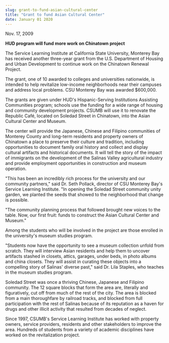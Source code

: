 ```yaml
---
slug: grant-to-fund-asian-cultural-center
title: "Grant to fund Asian Cultural Center"
date: January 01 2020
---
```


 
<p>Nov. 17, 2009</p>
<p><strong>HUD program will fund more work on Chinatown project</strong></p>
<p>
  The Service Learning Institute at California State University, Monterey Bay
  has received another three-year grant from the U.S. Department of Housing and
  Urban Development to continue work on the Chinatown Renewal Project.
</p>
<p>
  The grant, one of 10 awarded to colleges and universities nationwide, is
  intended to help revitalize low-income neighborhoods near their campuses and
  address local problems. CSU Monterey Bay was awarded $600,000.
</p>
<p>
  The grants are given under HUD's Hispanic-Serving Institutions Assisting
  Communities program; schools use the funding for a wide range of housing and
  community development projects. CSUMB will use it to renovate the Republic
  Café, located on Soledad Street in Chinatown, into the Asian Cultural Center
  and Museum.
</p>
<p>
  The center will provide the Japanese, Chinese and Filipino communities of
  Monterey County and long-term residents and property owners of Chinatown a
  place to preserve their culture and tradition, including opportunities to
  document family oral history and collect and display cultural artifacts and
  historical documents. It will tell the story of the impact of immigrants on
  the development of the Salinas Valley agricultural industry and provide
  employment opportunities in construction and museum operation.
</p>
<p>
  "This has been an incredibly rich process for the university and our community
  partners," said Dr. Seth Pollack, director of CSU Monterey Bay's Service
  Learning Institute. "In opening the Soledad Street community unity garden, we
  planted the seeds that showed to the neighborhood that change is possible.
</p>
<p>
  "The community planning process that followed brought new voices to the table.
  Now, our first fruit: funds to construct the Asian Cultural Center and
  Museum."
</p>
<p>
  Among the students who will be involved in the project are those enrolled in
  the university's museum studies program.
</p>
<p>
  "Students now have the opportunity to see a museum collection unfold from
  scratch. They will interview Asian residents and help them to uncover
  artifacts stashed in closets, attics, garages, under beds, in photo albums and
  china closets. They will assist in curating these objects into a compelling
  story of Salinas' diverse past," said Dr. Lila Staples, who teaches in the
  museum studies program.
</p>
<p>
  Soledad Street was once a thriving Chinese, Japanese and Filipino community.
  The 12 square blocks that form the area are, literally and figuratively, cut
  off from much of the rest of the city. The area is blocked from a main
  thoroughfare by railroad tracks, and blocked from full participation with the
  rest of Salinas because of its reputation as a haven for drugs and other
  illicit activity that resulted from decades of neglect.
</p>
<p>
  Since 1997, CSUMB's Service Learning Institute has worked with property
  owners, service providers, residents and other stakeholders to improve the
  area. Hundreds of students from a variety of academic disciplines have worked
  on the revitalization project.
</p>
<p></p>
<p></p>
 
